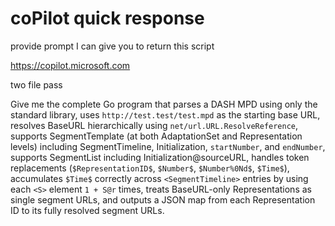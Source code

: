 # coPilot quick response

provide prompt I can give you to return this script

https://copilot.microsoft.com

two file pass

Give me the complete Go program that parses a DASH MPD using only the standard
library, uses `http://test.test/test.mpd` as the starting base URL, resolves
BaseURL hierarchically using `net/url.URL.ResolveReference`, supports
SegmentTemplate (at both AdaptationSet and Representation levels) including
SegmentTimeline, Initialization, `startNumber`, and `endNumber`, supports
SegmentList including Initialization@sourceURL, handles token replacements
(`$RepresentationID$`, `$Number$`, `$Number%0Nd$`, `$Time$`), accumulates
`$Time$` correctly across `<SegmentTimeline>` entries by using each `<S>`
element `1 + S@r` times, treats BaseURL-only Representations as single segment
URLs, and outputs a JSON map from each Representation ID to its fully resolved
segment URLs.
